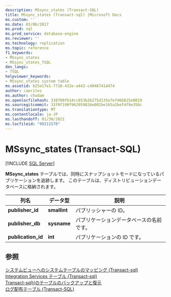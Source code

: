 ```yaml
---
description: MSsync_states (Transact-SQL)
title: MSsync_states (Transact-sql) |Microsoft Docs
ms.custom: ''
ms.date: 03/06/2017
ms.prod: sql
ms.prod_service: database-engine
ms.reviewer: ''
ms.technology: replication
ms.topic: reference
f1_keywords:
- MSsync_states
- MSsync_states_TSQL
dev_langs:
- TSQL
helpviewer_keywords:
- MSsync_states system table
ms.assetid: b25e17e1-7718-432e-a442-c4946741d474
author: cawrites
ms.author: chadam
ms.openlocfilehash: 338700f614cc853b2b275d135e7ef466825e8019
ms.sourcegitcommit: 33f0f190f962059826e002be165a2bef4f9e350c
ms.translationtype: MT
ms.contentlocale: ja-JP
ms.lasthandoff: 01/30/2021
ms.locfileid: "99211578"
---
```

# <a name="mssync_states-transact-sql"></a>MSsync_states (Transact-SQL)
[!INCLUDE [SQL Server](../../includes/applies-to-version/sqlserver.md)]

  **MSsync_states** テーブルでは、同時にスナップショットモードになっているパブリケーションを追跡します。 このテーブルは、ディストリビューションデータベースに格納されます。  
  
|列名|データ型|説明|  
|-----------------|---------------|-----------------|  
|**publisher_id**|**smallint**|パブリッシャーの ID。|  
|**publisher_db**|**sysname**|パブリケーションデータベースの名前です。|  
|**publication_id**|**int**|パブリケーションの ID です。|  
  
## <a name="see-also"></a>参照  
 [システムビューへのシステムテーブルのマッピング &#40;Transact-sql&#41;](../../relational-databases/system-tables/mapping-system-tables-to-system-views-transact-sql.md)   
 [Integration Services テーブル &#40;Transact-sql&#41;](../../relational-databases/system-tables/integration-services-tables-transact-sql.md)   
 [Transact-sql&#41;&#40;のテーブルのバックアップと復元 ](../../relational-databases/system-tables/backup-and-restore-tables-transact-sql.md)   
 [ログ配布テーブル &#40;Transact-SQL&#41;](../../relational-databases/system-tables/log-shipping-tables-transact-sql.md)  
  
  
